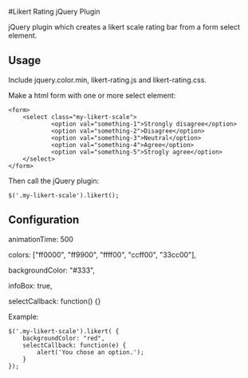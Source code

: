 #Likert Rating jQuery Plugin

jQuery plugin which creates a likert scale rating bar from a form select element.

## Usage

Include jquery.color.min, likert-rating.js and likert-rating.css.

Make a html form with one or more select element:

	<form>
		<select class="my-likert-scale">
    			<option val="something-1">Strongly disagree</option>
    			<option val="something-2">Disagree</option>
    			<option val="something-3">Neutral</option>
    			<option val="something-4">Agree</option>
    			<option val="something-5">Strogly agree</option>
  		</select>
	</form>

Then call the jQuery plugin:

	$('.my-likert-scale').likert();

## Configuration

animationTime: 500

colors: ["ff0000", "ff9900", "ffff00", "ccff00", "33cc00"],

backgroundColor: "#333",

infoBox: true,

selectCallback: function() {}

Example:

    $('.my-likert-scale').likert( {
        backgroundColor: "red",
        selectCallback: function(e) {
            alert('You chose an option.');
        }
    });